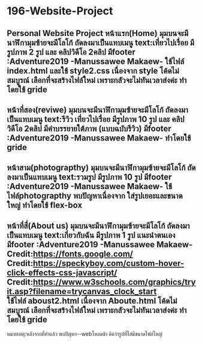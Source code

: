 # 196-Website-Project
Personal Website Project
หน้าแรก(Home)
มุมบนจะมีนาฬิกามุมซ้ายจะมีโลโก้ 
ถัดลงมาเป็นแทบเมนู
text:เที่ยวไปเรื่อย
มีรูปภาพ 2 รูป และ คลิปวิดีโอ 2คลิป
มีfooter :Adventure2019 -Manussawee Makaew-
ใช้ไฟล์ index.html และใช้ style2.css เนื่องจาก style โค้ดไม่สมบูรณ์ เลือกที่จะสร้างไฟล์ใหม่ เพราะกลัวจะไม่ทันเวลาส่งค่ะ
ทำโดยใช้ gride
-------------------------------------------------------------------------------------
หน้าที่สอง(reviwe)
มุมบนจะมีนาฬิกามุมซ้ายจะมีโลโก้ 
ถัดลงมาเป็นแทบเมนู
text:รีวิว เที่ยวไปเรื่อย
มีรูปภาพ 10 รูป และ คลิปวิดีโอ 2คลิป
มีคำบรรยายใต้ภาพ (แบบฉบับรีวิว)
มีfooter :Adventure2019 -Manussawee Makaew-
ทำโดยใช้ gride
-------------------------------------------------------------------------------------------
หน้าสาม(photograpthy)
มุมบนจะมีนาฬิกามุมซ้ายจะมีโลโก้ 
ถัดลงมาเป็นแทบเมนู
text:รวมรูป
มีรูปภาพ 10 รูป 
มีfooter :Adventure2019 -Manussawee Makaew-
ใช้ไฟล์photograpthy พบปัญหาเนื่องจาก ใส่รูปเยอะและขนาดใหญ่
ทำโดยใช้ flex-box
--------------------------------------------------------------------------------------------
หน้าที่สี่(About us)
มุมบนจะมีนาฬิกามุมซ้ายจะมีโลโก้ 
ถัดลงมาเป็นแทบเมนู
text:เกี่ยวกับฉัน 
มีรูปภาพ 1 รูป 
แนะนำตนเอง
มีfooter :Adventure2019 -Manussawee Makaew-
Credit:https://fonts.google.com/
Credit:https://speckyboy.com/custom-hover-click-effects-css-javascript/ 
Credit:https://www.w3schools.com/graphics/tryit.asp?filename=trycanvas_clock_start  
ใช้ไฟล์ aboust2.html เนื่องจาก Aboute.html โค้ดไม่สมบูรณ์ เลือกที่จะสร้างไฟล์ใหม่ เพราะกลัวจะไม่ทันเวลาส่งค่ะ
ทำโดยใช้ gride
---------------------------------------------------------------------------------------------
หมายเหตุ:หลังจากที่ทำแล้ว พบปัญหา--webโหลดช้า คิดว่ารูปที่ใส่มีขนาดไฟล์ใหญ่
